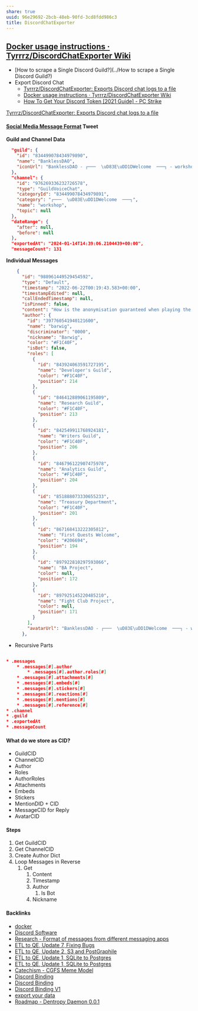 ```yaml
---
share: true
uuid: 96e29692-2bcb-48eb-90fd-3cd8fdd986c3
title: DiscordChatExporter
---
```

## [Docker usage instructions · Tyrrrz/DiscordChatExporter Wiki](https://github.com/Tyrrrz/DiscordChatExporter/wiki/Docker-usage-instructions)


* [How to scrape a Single Discord Guild?](../How to scrape a Single Discord Guild?)
* Export Discord Chat
	* [Tyrrrz/DiscordChatExporter: Exports Discord chat logs to a file](https://github.com/Tyrrrz/DiscordChatExporter)
	* [Docker usage instructions · Tyrrrz/DiscordChatExporter Wiki](https://github.com/Tyrrrz/DiscordChatExporter/wiki/Docker-usage-instructions)
	* [How To Get Your Discord Token [2021 Guide] - PC Strike](https://pcstrike.com/how-to-get-discord-token/)

[Tyrrrz/DiscordChatExporter: Exports Discord chat logs to a file](https://github.com/Tyrrrz/DiscordChatExporter)


#### [Social Media Message Format](../ea6dd9c4-c148-4631-af5f-63ffe73fceb3) Tweet

**Guild and Channel Data**

``` JSON
  "guild": {
    "id": "834499078434979890",
    "name": "BanklessDAO",
    "iconUrl": "BanklessDAO - ┌───  \uD83E\uDD1DWelcome  ───┐ - workshop [976269336232726578].json_Files/6323d481455575549e0be8ac41a2deca-F67D2.png"
  },
  "channel": {
    "id": "976269336232726578",
    "type": "GuildVoiceChat",
    "categoryId": "834499078434979891",
    "category": "┌───  \uD83E\uDD1DWelcome  ───┐",
    "name": "workshop",
    "topic": null
  },
  "dateRange": {
    "after": null,
    "before": null
  },
  "exportedAt": "2024-01-14T14:39:06.2104439+00:00",
  "messageCount": 131
```

**Individual Messages**
``` JSON
    {
      "id": "988961449529454592",
      "type": "Default",
      "timestamp": "2022-06-22T00:19:43.583+00:00",
      "timestampEdited": null,
      "callEndedTimestamp": null,
      "isPinned": false,
      "content": "How is the anonymisation guaranteed when playing the transaction back to the underlying blockchain?",
      "author": {
        "id": "397760541940121600",
        "name": "barwig",
        "discriminator": "0000",
        "nickname": "Barwig",
        "color": "#F1C40F",
        "isBot": false,
        "roles": [
          {
            "id": "843924063591727195",
            "name": "Developer's Guild",
            "color": "#F1C40F",
            "position": 214
          },
          {
            "id": "846412889061195809",
            "name": "Research Guild",
            "color": "#F1C40F",
            "position": 213
          },
          {
            "id": "842549911768924181",
            "name": "Writers Guild",
            "color": "#F1C40F",
            "position": 206
          },
          {
            "id": "846796122907475978",
            "name": "Analytics Guild",
            "color": "#F1C40F",
            "position": 204
          },
          {
            "id": "851888073330655233",
            "name": "Treasury Department",
            "color": "#F1C40F",
            "position": 201
          },
          {
            "id": "867168413222305812",
            "name": "First Quests Welcome",
            "color": "#206694",
            "position": 194
          },
          {
            "id": "897922810297593866",
            "name": "BA Project",
            "color": null,
            "position": 172
          },
          {
            "id": "897925145220485210",
            "name": "Fight Club Project",
            "color": null,
            "position": 171
          }
        ],
        "avatarUrl": "BanklessDAO - ┌───  \uD83E\uDD1DWelcome  ───┐ - workshop [976269336232726578].json_Files/32877b6eef5d57ebbf33aad3ee695929-1C452.png"
      },
```


* Recursive Parts
``` json

* .messages
	* .messages[#].author 
		* .messages[#].author.roles[#]
	* .messages[#].attachments[#]
	* .messages[#].embeds[#]
	* .messages[#].stickers[#]
	* .messages[#].reactions[#]
	* .messages[#].mentions[#]
	* .messages[#].reference[#]
* .channel
* .guild
* .exportedAt
* .messageCount

```

#### What do we store as CID?

* GuildCID
* ChannelCID
* Author
* Roles
* AuthorRoles
* Attachments
* Embeds
* Stickers
* MentionDID + CID
* MessageCID for Reply
* AvatarCID

#### Steps

1. Get GuildCID
2. Get ChannelCID
3. Create Author Dict
4. Loop Messages in Reverse
	1. Get
		1. Content
		2. Timestamp
		3. Author
			1. Is Bot
		4. Nickname

#### Backlinks

* [docker](/c65dca25-4360-46cb-ac00-5100b9ec3f30)
* [Discord Software](/63094192-e57a-4c20-8540-d1c38b2e6a00)
* [Research - Format of messages from different messaging apps](/6af8ae27-bf2e-4228-aaba-d28f82f4e329)
* [ETL to QE, Update 7, Fixing Bugs](/2a8426e6-7f84-42f2-82c3-e74e898e4c81)
* [ETL to QE, Update 2, S3 and PostGraphile](/01d14af7-0d89-4c3a-90a8-12696e01e036)
* [ETL to QE, Update 1, SQLite to Postgres](/adf51542-a86b-437b-8542-9ef82c41d7a2)
* [ETL to QE, Update 1, SQLite to Postgres](/adf51542-a86b-437b-8542-9ef82c41d7a2)
* [Catechism - CGFS Meme Model](/f8a441e8-67b1-4672-9dad-a1ad8ed192a2)
* [Discord Binding](/1c376bfd-75ef-4c0d-9e23-3680653de55f)
* [Discord Binding](/1c376bfd-75ef-4c0d-9e23-3680653de55f)
* [Discord Binding V1](/ce890113-147e-4515-8d16-b9e0abf81cd2)
* [export your data](/be60b7d9-683e-46e6-a06c-8115d704aaa4)
* [Roadmap - Dentropy Daemon 0.0.1](/8d4d461f-49f7-4dbd-829f-807d0bb602df)